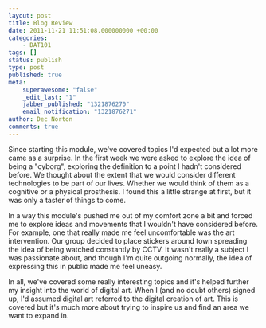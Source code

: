 ```yaml
---
layout: post
title: Blog Review
date: 2011-11-21 11:51:08.000000000 +00:00
categories:
    - DAT101
tags: []
status: publish
type: post
published: true
meta:
    superawesome: "false"
    _edit_last: "1"
    jabber_published: "1321876270"
    email_notification: "1321876271"
author: Dec Norton
comments: true
---
```


<p>Since starting this module, we've covered topics I'd expected but a lot more came as a surprise. In the first week we were asked to explore the idea of being a "cyborg", exploring the definition to a point I hadn't considered before. We thought about the extent that we would consider different technologies to be part of our lives. Whether we would think of them as a cognitive or a physical prosthesis. I found this a little strange at first, but it was only a taster of things to come.</p>

<!--more-->

<p>In a way this module's pushed me out of my comfort zone a bit and forced me to explore ideas and movements that I wouldn't have considered before. For example, one that really made me feel uncomfortable was the art intervention. Our group decided to place stickers around town spreading the idea of being watched constantly by CCTV. It wasn't really a subject I was passionate about, and though I'm quite outgoing normally, the idea of expressing this in public made me feel uneasy.</p>
<p>In all, we've covered some really interesting topics and it's helped further my insight into the world of digital art. When I (and no doubt others) signed up, I'd assumed digital art referred to the digital creation of art. This is covered but it's much more about trying to inspire us and find an area we want to expand in.</p>
